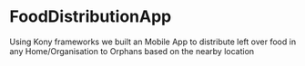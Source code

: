 # FoodDistributionApp
 Using Kony frameworks we built an Mobile App to distribute left over food in any Home/Organisation to Orphans based on the nearby location

